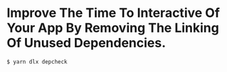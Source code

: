 # Improve The Time To Interactive Of Your App By Removing The Linking Of Unused Dependencies.

```bash
$ yarn dlx depcheck
```
